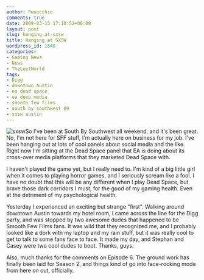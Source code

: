 ```yaml
---
author: Pwnocchio
comments: true
date: 2009-03-15 17:10:52+00:00
layout: post
slug: hanging-at-sxsw
title: Hanging at SXSW
wordpress_id: 1640
categories:
- Gaming News
- News
- TheLeetWorld
tags:
- Digg
- downtown austin
- ea dead space
- ea deep media
- smooth few films
- south by southwest 09
- sxsw austin
---
```


![sxsw](http://smoothfewfilms.com/wp-content/uploads/2009/03/sxsw.jpg)So I've been at South By Southwest all weekend, and it's been great. No, I'm not here for SFF stuff, I'm actually here on business for my job. I've been hanging out at lots of cool panels about social media and the like. Right now I'm sitting at the Dead Space panel that EA is doing about its cross-over media platforms that they marketed Dead Space with. 

I haven't played the game yet, but I really need to. I'm kind of a big little girl when it comes to playing horror games, and I seriously scream like a fool. I have no doubt that this will be any different when I play Dead Space, but brave those dark corridors I must, for the good of my gaming health. Even at the detriment of my psychological health.

Yesterday I experienced an exciting but strange "first". Walking around downtown Austin towards my hotel room, I came across the line for the Digg party, and was stopped by two awesome dudes that happened to be Smooth Few Films fans. It was wild that they recognized me, and I probably looked like a dork with my laptop and my rain stuff, but it was really cool to get to talk to some fans face to face. It made my day, and Stephan and Casey were two cool dudes to boot. Thanks, guys.

Also, much thanks for the comments on Episode 6. The ground work has finally been laid for Season 2, and things kind of go into face-rocking mode from here on out, officially.


